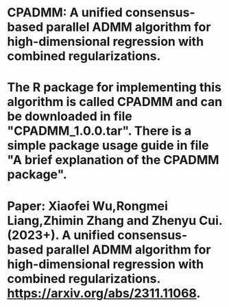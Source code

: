 # CPADMM: A unified consensus-based parallel ADMM algorithm for high-dimensional regression with combined regularizations.
# The R package for implementing this algorithm is called CPADMM and can be downloaded in file "CPADMM_1.0.0.tar". There is a simple package usage guide in file "A brief explanation of the CPADMM package".
# Paper: Xiaofei Wu,Rongmei Liang,Zhimin Zhang and Zhenyu Cui.(2023+). A unified consensus-based parallel ADMM algorithm for high-dimensional regression with combined regularizations. https://arxiv.org/abs/2311.11068.
#
